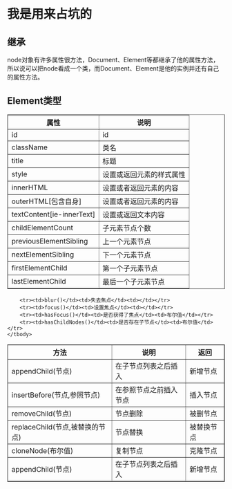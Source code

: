 # 我是用来占坑的<br />

## 继承
node对象有许多属性很方法，Document、Element等都继承了他的属性方法，所以说可以把node看成一个类，而Document、Element是他的实例并还有自己的属性方法。

## Element类型
<table border="1" width= 90%>
	<thead><tr><th>属性</th><th>说明</th></tr></thead>
	<tbody>
		<tr><td>id</td><td>id</td></tr>
		<tr><td>className	</td><td>类名</td></tr>
		<tr><td>title</td><td>标题</td></tr>
		<tr><td>style</td><td>设置或返回元素的样式属性</td></tr>
		<tr><td>innerHTML</td><td>设置或者返回元素的内容</td></tr>
		<tr><td>outerHTML[包含自身]</td><td>设置或者返回元素的内容</td></tr>
		<tr><td>textContent[ie-innerText]</td><td>设置或返回文本内容</td></tr>
		<tr><td>childElementCount</td><td>子元素节点个数</td></tr>
		<tr><td>previousElementSibling</td><td>上一个元素节点</td></tr>
		<tr><td>nextElementSibling</td><td>下一个元素节点</td></tr>
		<tr><td>firstElementChild</td><td>第一个子元素节点</td></tr>
		<tr><td>lastElementChild</td><td>最后一个子元素节点</td></tr>
	</tbody>
</table>

<table border="1" width= 90%>
	<thead><tr><th>方法</th><th>说明</th><th>返回</th></tr></thead>
	<tbody>
		<tr><td>appendChild(节点)</td><td>在子节点列表之后插入</td><td>新增节点</td></tr>
		<tr><td>insertBefore(节点,参照节点)</td><td>在参照节点之前插入节点</td><td>插入节点</td></tr>
		<tr><td>removeChild(节点)</td><td>节点删除</td><td>被删节点</td></tr>
		<tr><td>replaceChild(节点,被替换的节点)</td><td>节点替换</td><td>被替换节点</td></tr>
		<tr><td>cloneNode(布尔值)</td><td>复制节点</td><td>克隆节点</td></tr>
		<tr><td>appendChild(节点)</td><td>在子节点列表之后插入</td><td>新增节点</td></tr>

		<tr><td>blur()</td><td>失去焦点</td><td></td></tr>
		<tr><td>focus()</td><td>设置焦点</td><td></td></tr>		
		<tr><td>hasFocus()</td><td>是否获得了焦点</td><td>布尔值</td></tr>
		<tr><td>hasChildNodes()</td><td>是否存在子节点</td><td>布尔值</td></tr>
	</tbody>
</table>
